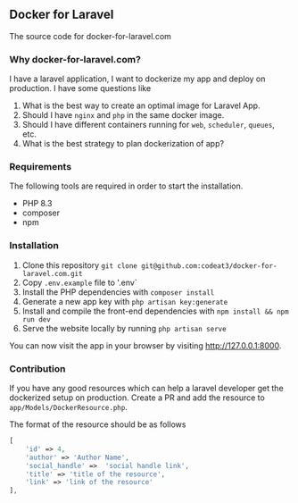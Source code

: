 ## Docker for Laravel
The source code for docker-for-laravel.com

### Why docker-for-laravel.com?
I have a laravel application, I want to dockerize my app and deploy on production. I have some questions like
1. What is the best way to create an optimal image for Laravel App.
2. Should I have `nginx` and `php` in the same docker image.
3. Should I have different containers running for `web`, `scheduler`, `queues`, etc.
4. What is the best strategy to plan dockerization of app?

### Requirements
The following tools are required in order to start the installation.
* PHP 8.3
* composer
* npm

### Installation
1. Clone this repository `git clone git@github.com:codeat3/docker-for-laravel.com.git`
2. Copy `.env.example` file to '.env`
3. Install the PHP dependencies with `composer install`
4. Generate a new app key with `php artisan key:generate`
5. Install and compile the front-end dependencies with `npm install && npm run dev`
6. Serve the website locally by running `php artisan serve`

You can now visit the app in your browser by visiting http://127.0.0.1:8000.

### Contribution
If you have any good resources which can help a laravel developer get the dockerized setup on production. Create a PR and add the resource to `app/Models/DockerResource.php`.

The format of the resource should be as follows
```php
[
    'id' => 4,
    'author' => 'Author Name',
    'social_handle' =>  'social handle link',
    'title' => 'title of the resource',
    'link' => 'link of the resource'
],
```

